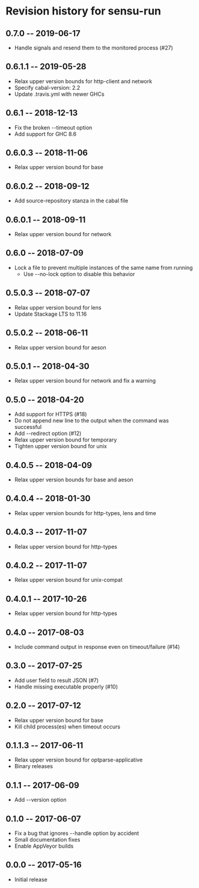 # Revision history for sensu-run

## 0.7.0 -- 2019-06-17

* Handle signals and resend them to the monitored process (#27)

## 0.6.1.1 -- 2019-05-28

* Relax upper version bounds for http-client and network
* Specify cabal-version: 2.2
* Update .travis.yml with newer GHCs

## 0.6.1 -- 2018-12-13

* Fix the broken --timeout option
* Add support for GHC 8.6

## 0.6.0.3 -- 2018-11-06

* Relax upper version bound for base

## 0.6.0.2 -- 2018-09-12

* Add source-repository stanza in the cabal file

## 0.6.0.1 -- 2018-09-11

* Relax upper version bound for network

## 0.6.0 -- 2018-07-09

* Lock a file to prevent multiple instances of the same name from running
    * Use --no-lock option to disable this behavior

## 0.5.0.3 -- 2018-07-07

* Relax upper version bound for lens
* Update Stackage LTS to 11.16

## 0.5.0.2 -- 2018-06-11

* Relax upper version bound for aeson

## 0.5.0.1 -- 2018-04-30

* Relax upper version bound for network and fix a warning

## 0.5.0 -- 2018-04-20

* Add support for HTTPS (#18)
* Do not append new line to the output when the command was successful
* Add --redirect option (#12)
* Relax upper version bound for temporary
* Tighten upper version bound for unix

## 0.4.0.5 -- 2018-04-09

* Relax upper version bounds for base and aeson

## 0.4.0.4 -- 2018-01-30

* Relax upper version bounds for http-types, lens and time

## 0.4.0.3 -- 2017-11-07

* Relax upper version bound for http-types

## 0.4.0.2 -- 2017-11-07

* Relax upper version bound for unix-compat

## 0.4.0.1 -- 2017-10-26

* Relax upper version bound for http-types

## 0.4.0 -- 2017-08-03

* Include command output in response even on timeout/failure (#14)

## 0.3.0 -- 2017-07-25

* Add user field to result JSON (#7)
* Handle missing executable properly (#10)

## 0.2.0 -- 2017-07-12

* Relax upper version bound for base
* Kill child process(es) when timeout occurs

## 0.1.1.3 -- 2017-06-11

* Relax upper version bound for optparse-applicative
* Binary releases

## 0.1.1 -- 2017-06-09

* Add --version option

## 0.1.0 -- 2017-06-07

* Fix a bug that ignores --handle option by accident
* Small documentation fixes
* Enable AppVeyor builds

## 0.0.0  -- 2017-05-16

* Initial release
